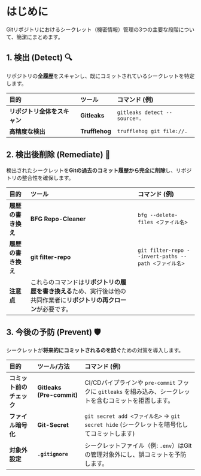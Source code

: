# はじめに

Gitリポジトリにおけるシークレット（機密情報）管理の3つの主要な段階について、簡潔にまとめます。

## 1. 検出 (Detect) 🔍

リポジトリの**全履歴**をスキャンし、既にコミットされているシークレットを特定します。

| 目的 | ツール | コマンド (例) |
| :--- | :--- | :--- |
| **リポジトリ全体をスキャン** | **Gitleaks** | `gitleaks detect --source=.` |
| **高精度な検出** | **Trufflehog** | `trufflehog git file://.` |

## 2. 検出後削除 (Remediate) 🧹

検出されたシークレットを**Gitの過去のコミット履歴から完全に削除**し、リポジトリの整合性を確保します。

| 目的 | ツール | コマンド (例) |
| :--- | :--- | :--- |
| **履歴の書き換え** | **BFG Repo-Cleaner** | `bfg --delete-files <ファイル名>` |
| **履歴の書き換え** | **git filter-repo** | `git filter-repo --invert-paths --path <ファイル名>` |
| **注意点** | これらのコマンドは**リポジトリの履歴を書き換える**ため、実行後は他の共同作業者に**リポジトリの再クローン**が必要です。 |

## 3. 今後の予防 (Prevent) 🛡️

シークレットが**将来的にコミットされるのを防ぐ**ための対策を導入します。

| 目的 | ツール/方法 | コマンド (例) |
| :--- | :--- | :--- |
| **コミット前のチェック** | **Gitleaks (Pre-commit)** | CI/CDパイプラインや `pre-commit` フックに `gitleaks` を組み込み、シークレットを含むコミットを拒否します。 |
| **ファイル暗号化** | **Git-Secret** | `git secret add <ファイル名>` → `git secret hide` (シークレットを暗号化してコミットします) |
| **対象外設定** | **`.gitignore`** | シークレットファイル（例: `.env`）はGitの管理対象外にし、誤コミットを予防します。 |